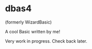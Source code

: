 dbas4
=====

(formerly WizardBasic)

A cool Basic written by me!

Very work in progress. Check back later. 
